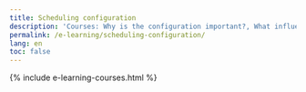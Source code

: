 ```yaml
---
title: Scheduling configuration
description: 'Courses: Why is the configuration important?, What influences your configuration?, What is the configuration process?, Practical example: GEMK''s configuration, Importance of building your shift foundation, Set up skills, Activities overview, Practical Example: GEMK''s activity setup, Day models overview, Practical Example: GEMK''s day model setup, Importance of setting scheduling constraints, Set up shift sequences, Edit shift sequences, Set up week time patterns and work time pattern models, Set up planning units, Set up selections, Set up contracts, Set up employees'
permalink: /e-learning/scheduling-configuration/
lang: en
toc: false
---
```


{% include e-learning-courses.html %}
